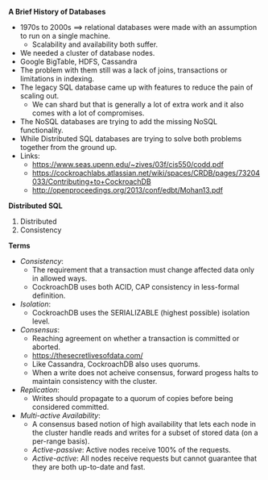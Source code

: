 **A Brief History of Databases**
* 1970s to 2000s ==> relational databases were made with an assumption to run on a single machine.
    * Scalability and availability both suffer.
* We needed a cluster of database nodes.
* Google BigTable, HDFS, Cassandra
* The problem with them still was a lack of joins, transactions or limitations in indexing.
* The legacy SQL database came up with features to reduce the pain of scaling out.
    * We can shard but that is generally a lot of extra work and it also comes with a lot of compromises.
* The NoSQL databases are trying to add the missing NoSQL functionality.
* While Distributed SQL databases are trying to solve both problems together from the ground up.
* Links:
    * https://www.seas.upenn.edu/~zives/03f/cis550/codd.pdf
    * https://cockroachlabs.atlassian.net/wiki/spaces/CRDB/pages/73204033/Contributing+to+CockroachDB
    * http://openproceedings.org/2013/conf/edbt/Mohan13.pdf

**Distributed SQL**
1. Distributed
2. Consistency

**Terms**
* *Consistency*: 
    * The requirement that a transaction must change affected data only in allowed ways.
    * CockroachDB uses both ACID, CAP consistency in less-formal definition.
* *Isolation*: 
    * CockroachDB uses the SERIALIZABLE (highest possible) isolation level.
* *Consensus*:
    * Reaching agreement on whether a transaction is committed or aborted.
    * https://thesecretlivesofdata.com/
    * Like Cassandra, CockroachDB also uses quorums.
    * When a write does not acheive consensus, forward progess halts to maintain consistency with the cluster.
* *Replication*:
    * Writes should propagate to a quorum of copies before being considered committed.
* *Multi-active Availability*:
    * A consensus based notion of high availability that lets each node in the cluster handle reads and writes for a subset of stored data (on a per-range basis).
    * *Active-passive*: Active nodes receive 100% of the requests.
    * *Active-active*: All nodes receive requests but cannot guarantee that they are both up-to-date and fast.